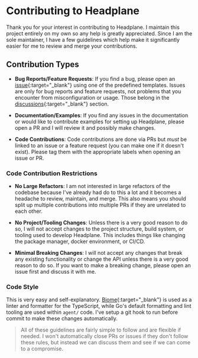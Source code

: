# Contributing to Headplane

Thank you for your interest in contributing to Headplane. I maintain this
project entirely on my own so any help is greatly appreciated. Since I am the
sole maintainer, I have a few guidelines which help make it significantly easier
for me to review and merge your contributions.

## Contribution Types
- **Bug Reports/Feature Requests**: If you find a bug, please open an
[issue](https://github.com/tale/headplane/issues){:target="_blank"} using one of the predefined
templates. Issues are only for bug reports and feature requests, not problems
that you encounter from misconfiguration or usage. Those belong in the
[discussions](https://github.com/tale/headplane/discussions){:target="_blank"} section.

- **Documentation/Examples**: If you find any issues in the documentation or
would like to contribute examples for setting up Headplane, please open a PR
and I will review it and possibly make changes.

- **Code Contributions**: Code contributions are done via PRs but *must* be
linked to an issue or a feature request (you can make one if it doesn't exist).
Please tag them with the appropriate labels when opening an issue or PR.

### Code Contribution Restrictions
- **No Large Refactors**: I am not interested in large refactors of the codebase
because I've already had do to this a lot and it becomes a headache to review,
maintain, and merge. This also means you should split up multiple contributions
into multiple PRs if they are unrelated to each other.

- **No Project/Tooling Changes**: Unless there is a very good reason to do so,
I will not accept changes to the project structure, build system, or tooling
used to develop Headplane. This includes things like changing the package
manager, docker environment, or CI/CD.

- **Minimal Breaking Changes**: I will not accept any changes that break any
existing functionality or change the API unless there is a very good reason
to do so. If you want to make a breaking change, please open an issue first
and discuss it with me.

### Code Style
This is very easy and self-explanatory. [Biome](https://biomejs.dev){:target="_blank"} is used as
a linter and formatter for the TypeScript, while Go's default formatting and
lint tooling are used within `agent/` code. I've setup a git hook to run
before commit to make these changes automatically.

> All of these guidelines are fairly simple to follow and are flexible if needed.
> I won't automatically close PRs or issues if they don't follow these rules,
> but instead we can discuss them and see if we can come to a compromise.
